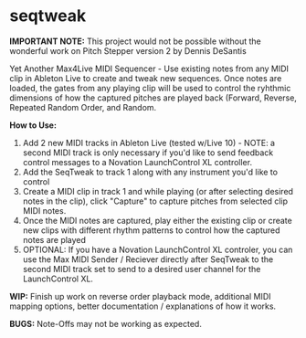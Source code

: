 # seqtweak

**IMPORTANT NOTE:**
This project would not be possible without the wonderful work on
Pitch Stepper version 2 by Dennis DeSantis

Yet Another Max4Live MIDI Sequencer - Use existing notes from any MIDI clip in Ableton Live to create and tweak new sequences. Once notes are loaded, the gates from any playing clip will be used to control the ryhthmic dimensions of how the captured pitches are played back (Forward, Reverse, Repeated Random Order, and Random.

**How to Use:**

1. Add 2 new MIDI tracks in Ableton Live (tested w/Live 10) - NOTE: a second MIDI track is only necessary if you'd like to send feedback control messages to a Novation LaunchControl XL controller. 
2. Add the SeqTweak to track 1 along with any instrument you'd like to control
3. Create a MIDI clip in track 1 and while playing (or after selecting desired notes in the clip), click "Capture" to capture pitches from selected clip MIDI notes.
4. Once the MIDI notes are captured, play either the existing clip or create new clips with different rhythm patterns to control how the captured notes are played
5. OPTIONAL: If you have a Novation LaunchControl XL controler, you can use the Max MIDI Sender / Reciever directly after SeqTweak to the second MIDI track set to send to a desired user channel for the LaunchControl XL.

**WIP:** 
Finish up work on reverse order playback mode, additional MIDI mapping options, better documentation / explanations of how it works.

**BUGS:**
Note-Offs may not be working as expected.
